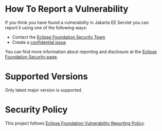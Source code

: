 # How To Report a Vulnerability

 If you think you have found a vulnerability in Jakarta EE Servlet you can report it using one of the following ways:

 * Contact the [Eclipse Foundation Security Team](mailto:security@eclipse-foundation.org)
 * Create a [confidential issue](https://gitlab.eclipse.org/security/vulnerability-reports/-/issues/new?issuable_template=new_vulnerability)

 You can find more information about reporting and disclosure at the [Eclipse Foundation Security page](https://www.eclipse.org/security/).

 # Supported Versions

 Only latest major version is supported.

 # Security Policy

 This project follows [Eclipse Foundation Vulnerability Reporting Policy](https://www.eclipse.org/security/policy/).
